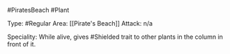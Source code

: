#PiratesBeach #Plant 

Type: #Regular 
Area: [[Pirate's Beach]]
Attack: n/a

Speciality: While alive, gives #Shielded trait to other plants in the column in front of it.